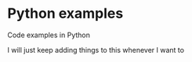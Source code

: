 # Python examples
Code examples in Python

I will just keep adding things to this whenever I want to
